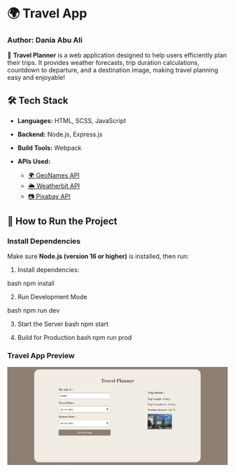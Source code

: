 # 🌍 Travel App

### **Author: Dania Abu Ali**

🚀 **Travel Planner** is a web application designed to help users efficiently plan their trips. It provides weather forecasts, trip duration calculations, countdown to departure, and a destination image, making travel planning easy and enjoyable!

## 🛠 **Tech Stack**

- **Languages:** HTML, SCSS, JavaScript
- **Backend:** Node.js, Express.js
- **Build Tools:** Webpack
- **APIs Used:**

  - [🌍 GeoNames API](http://www.geonames.org/)
  - [🌦 Weatherbit API](https://www.weatherbit.io/)
  - [📷 Pixabay API](https://pixabay.com/)

## 🚀 **How to Run the Project**

### **Install Dependencies**

Make sure **Node.js (version 16 or higher)** is installed, then run:

1. Install dependencies:
 
bash
    npm install

2. Run Development Mode
 
bash
    npm run dev
  
3. Start the Server
bash
   npm start

4. Build for Production
bash
   npm run prod

 ### **Travel App Preview**
 ![Project Screenshot](image.png)
